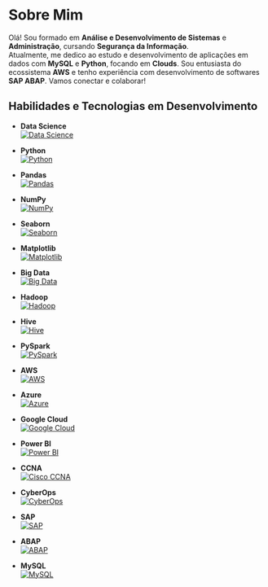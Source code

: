 # Sobre Mim

Olá! Sou formado em **Análise e Desenvolvimento de Sistemas** e **Administração**, cursando **Segurança da Informação**.  
Atualmente, me dedico ao estudo e desenvolvimento de aplicações em dados com **MySQL** e **Python**, focando em **Clouds**. Sou entusiasta do ecossistema **AWS** e tenho experiência com desenvolvimento de softwares **SAP ABAP**. Vamos conectar e colaborar!

## Habilidades e Tecnologias em Desenvolvimento

- **Data Science**  
  [![Data Science](https://img.shields.io/badge/Data_Science-00A1E4?style=flat&logo=python&logoColor=white)](https://www.datascience.com/)

- **Python**  
  [![Python](https://img.shields.io/badge/Python-3776AB?style=flat&logo=python&logoColor=white)](https://www.python.org/)

- **Pandas**  
  [![Pandas](https://img.shields.io/badge/Pandas-150458?style=flat&logo=pandas&logoColor=white)](https://pandas.pydata.org/)

- **NumPy**  
  [![NumPy](https://img.shields.io/badge/NumPy-013243?style=flat&logo=numpy&logoColor=white)](https://numpy.org/)

- **Seaborn**  
  [![Seaborn](https://img.shields.io/badge/Seaborn-9E3D44?style=flat&logo=seaborn&logoColor=white)](https://seaborn.pydata.org/)

- **Matplotlib**  
  [![Matplotlib](https://img.shields.io/badge/Matplotlib-11557C?style=flat&logo=matplotlib&logoColor=white)](https://matplotlib.org/)

- **Big Data**  
  [![Big Data](https://img.shields.io/badge/Big_Data-FF3300?style=flat&logo=apache&logoColor=white)](https://www.apache.org/)

- **Hadoop**  
  [![Hadoop](https://img.shields.io/badge/Hadoop-66CCFF?style=flat&logo=apachehadoop&logoColor=white)](https://hadoop.apache.org/)

- **Hive**  
  [![Hive](https://img.shields.io/badge/Hive-F4C300?style=flat&logo=apachehive&logoColor=white)](https://hive.apache.org/)

- **PySpark**  
  [![PySpark](https://img.shields.io/badge/PySpark-FF3300?style=flat&logo=apache&logoColor=white)](https://spark.apache.org/docs/latest/api/python/)

- **AWS**  
  [![AWS](https://img.shields.io/badge/AWS-232F3E?style=flat&logo=amazonaws&logoColor=white)](https://aws.amazon.com/)

- **Azure**  
  [![Azure](https://img.shields.io/badge/Azure-0089D6?style=flat&logo=microsoftazure&logoColor=white)](https://azure.microsoft.com/)

- **Google Cloud**  
  [![Google Cloud](https://img.shields.io/badge/Google_Cloud-4285F4?style=flat&logo=googlecloud&logoColor=white)](https://cloud.google.com/)

- **Power BI**  
  [![Power BI](https://img.shields.io/badge/Power_BI-F2C811?style=flat&logo=powerbi&logoColor=white)](https://powerbi.microsoft.com/)

- **CCNA**  
  [![Cisco CCNA](https://img.shields.io/badge/Cisco%20CCNA-1E66C3?style=flat&logo=cisco&logoColor=white)](https://www.cisco.com/c/en/us/training-events/training-certifications/certifications.html)

- **CyberOps**  
  [![CyberOps](https://img.shields.io/badge/CyberOps-003D6A?style=flat&logo=cisco&logoColor=white)](https://www.cisco.com/c/en/us/training-events/training-certifications/certifications/cyberops.html)

- **SAP**  
  [![SAP](https://img.shields.io/badge/SAP-0A6A8E?style=flat&logo=sap&logoColor=white)](https://www.sap.com/)

- **ABAP**  
  [![ABAP](https://img.shields.io/badge/ABAP-6A6A6A?style=flat&logo=sap&logoColor=white)](https://www.sap.com/products/abap.html)

- **MySQL**  
  [![MySQL](https://img.shields.io/badge/MySQL-000000?style=flat&logo=mysql&logoColor=white)](https://dev.mysql.com/)
